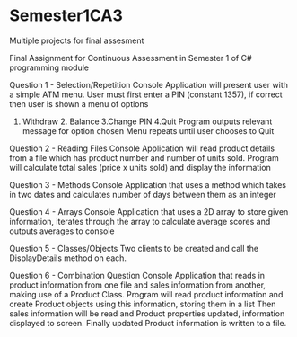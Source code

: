 # Semester1CA3
Multiple projects for final assesment


Final Assignment for Continuous Assessment in Semester 1 of C# programming module

Question 1 - Selection/Repetition
Console Application will present user with a simple ATM menu.
User must first enter a PIN (constant 1357), if correct then user is shown a menu of options
1. Withdraw 2. Balance 3.Change PIN 4.Quit
Program outputs relevant message for option chosen
Menu repeats until user chooses to Quit


Question 2 - Reading Files
Console Application will read product details from a file which has product number and number of units sold. 
Program will calculate total sales (price x units sold) and display the information

Question 3 - Methods
Console Application that uses a method which takes in two dates and calculates number of days between them as an integer

Question 4 - Arrays
Console Application that uses a 2D array to store given information, 
iterates through the array to calculate average scores and outputs averages to console

Question 5 - Classes/Objects
Two clients to be created and call the DisplayDetails method on each.

Question 6 - Combination Question
Console Application that reads in product information from one file and sales information from another, making use of a Product Class.
Program will read product information and create Product objects using this information, storing them in a list
Then sales information will be read and Product properties updated, information displayed to screen.
Finally updated Product information is written to a file.


